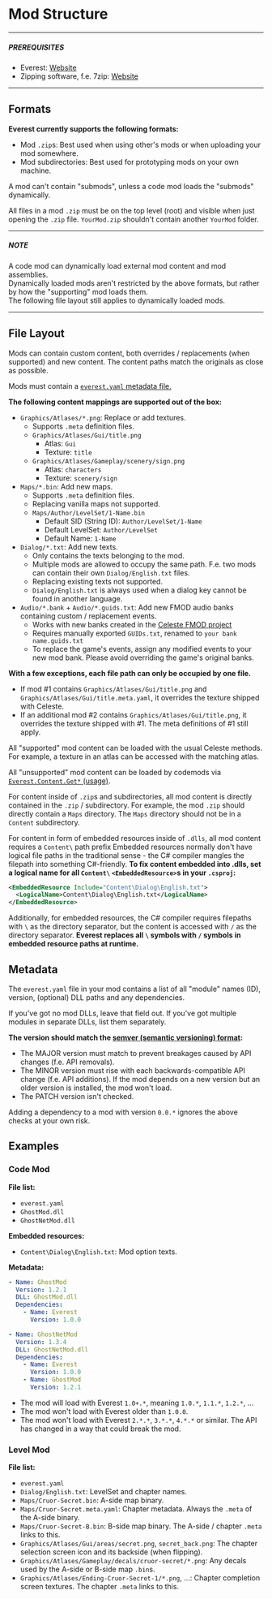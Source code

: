 # Mod Structure

----

<div>
<h5>PREREQUISITES</h5>
<p>

- Everest: [Website](https://everestapi.github.io/)
- Zipping software, f.e. 7zip: [Website](http://7-zip.org/)

</p>
</div>

----

## Formats

**Everest currently supports the following formats:**
- Mod `.zip`s: Best used when using other's mods or when uploading your mod somewhere.
- Mod subdirectories: Best used for prototyping mods on your own machine.

A mod can't contain "submods", unless a code mod loads the "submods" dynamically.

All files in a mod `.zip` must be on the top level (root) and visible when just opening the `.zip` file. `YourMod.zip` shouldn't contain another `YourMod` folder.

----

<div>
<h5>NOTE</h5>
<p>

A code mod can dynamically load external mod content and mod assemblies.  
Dynamically loaded mods aren't restricted by the above formats, but rather by how the "supporting" mod loads them.  
The following file layout still applies to dynamically loaded mods.

</p>
</div>

----

## File Layout

Mods can contain custom content, both overrides / replacements (when supported) and new content. The content paths match the originals as close as possible.

Mods must contain a [`everest.yaml` metadata file.](#metadata)

**The following content mappings are supported out of the box:**
- `Graphics/Atlases/*.png`: Replace or add textures.
    - Supports `.meta` definition files.
    - `Graphics/Atlases/Gui/title.png`
        - Atlas: `Gui`
        - Texture: `title`
    - `Graphics/Atlases/Gameplay/scenery/sign.png`
        - Atlas: `characters`
        - Texture: `scenery/sign`
- `Maps/*.bin`: Add new maps.
    - Supports `.meta` definition files.
    - Replacing vanilla maps not supported.
    - `Maps/Author/LevelSet/1-Name.bin`
        - Default SID (String ID): `Author/LevelSet/1-Name`
        - Default LevelSet: `Author/LevelSet`
        - Default Name: `1-Name`
- `Dialog/*.txt`: Add new texts.
    - Only contains the texts belonging to the mod.
    - Multiple mods are allowed to occupy the same path. F.e. two mods can contain their own `Dialog/English.txt` files.
    - Replacing existing texts not supported.
    - `Dialog/English.txt` is always used when a dialog key cannot be found in another language.
- `Audio/*.bank` + `Audio/*.guids.txt`: Add new FMOD audio banks containing custom / replacement events.
    - Works with new banks created in the [Celeste FMOD project](https://www.fmod.com/download#demos)
    - Requires manually exported `GUIDs.txt`, renamed to `your bank name.guids.txt`
    - To replace the game's events, assign any modified events to your new mod bank. Please avoid overriding the game's original banks.

**With a few exceptions, each file path can only be occupied by one file.**
- If mod #1 contains `Graphics/Atlases/Gui/title.png` and `Graphics/Atlases/Gui/title.meta.yaml`, it overrides the texture shipped with Celeste.
- If an additional mod #2 contains `Graphics/Atlases/Gui/title.png`, it overrides the texture shipped with #1. The meta definitions of #1 still apply.

All "supported" mod content can be loaded with the usual Celeste methods. For example, a texture in an atlas can be accessed with the matching atlas.

All "unsupported" mod content can be loaded by codemods via [`Everest.Content.Get*` (usage)](/api/Celeste.Mod.Everest.Content.html#Celeste_Mod_Everest_Content_Get_System_String_System_Boolean_).

For content inside of `.zip`s and subdirectories, all mod content is directly contained in the `.zip` / subdirectory. For example, the mod `.zip` should directly contain a `Maps` directory. The `Maps` directory should not be in a `Content` subdirectory.

For content in form of embedded resources inside of `.dlls`, all mod content requires a `Content\` path prefix Embedded resources normally don't have logical file paths in the traditional sense - the C# compiler mangles the filepath into something C#-friendly. **To fix content embedded into .dlls, set a logical name for all `Content\` `<EmbeddedResource>`s in your `.csproj`:**

```xml
<EmbeddedResource Include="Content\Dialog\English.txt">
  <LogicalName>Content\Dialog\English.txt</LogicalName>
</EmbeddedResource>
```

Additionally, for embedded resources, the C# compiler requires filepaths with `\` as the directory separator, but the content is accessed with `/` as the directory separator. **Everest replaces all `\` symbols with `/` symbols in embedded resource paths at runtime.**

## Metadata

The `everest.yaml` file in your mod contains a list of all "module" names (ID), version, (optional) DLL paths and any dependencies.

If you've got no mod DLLs, leave that field out. If you've got multiple modules in separate DLLs, list them separately.

**The version should match the [semver (semantic versioning) format](https://semver.org/):**
- The MAJOR version must match to prevent breakages caused by API changes (f.e. API removals).
- The MINOR version must rise with each backwards-compatible API change (f.e. API additions). If the mod depends on a new version but an older version is installed, the mod won't load.
- The PATCH version isn't checked.

Adding a dependency to a mod with version `0.0.*` ignores the above checks at your own risk.

## Examples

### Code Mod

**File list:**
- `everest.yaml`
- `GhostMod.dll`
- `GhostNetMod.dll`

**Embedded resources:**
- `Content\Dialog\English.txt`: Mod option texts.

**Metadata:**
```yaml
- Name: GhostMod
  Version: 1.2.1
  DLL: GhostMod.dll
  Dependencies:
    - Name: Everest
      Version: 1.0.0

- Name: GhostNetMod
  Version: 1.3.4
  DLL: GhostNetMod.dll
  Dependencies:
    - Name: Everest
      Version: 1.0.0
    - Name: GhostMod
      Version: 1.2.1

```

- The mod will load with Everest `1.0+.*`, meaning `1.0.*`, `1.1.*`, `1.2.*`, ...
- The mod won't load with Everest older than `1.0.0`.
- The mod won't load with Everest `2.*.*`, `3.*.*`, `4.*.*` or similar. The API has changed in a way that could break the mod.

### Level Mod

**File list:**
- `everest.yaml`
- `Dialog/English.txt`: LevelSet and chapter names.
- `Maps/Cruor-Secret.bin`: A-side map binary.
- `Maps/Cruor-Secret.meta.yaml`: Chapter metadata. Always the `.meta` of the A-side binary.
- `Maps/Cruor-Secret-B.bin`: B-side map binary. The A-side / chapter `.meta` links to this.
- `Graphics/Atlases/Gui/areas/secret.png`, `secret_back.png`: The chapter selection screen icon and its backside (when flipping).
- `Graphics/Atlases/Gameplay/decals/cruor-secret/*.png`: Any decals used by the A-side or B-side map `.bin`s.
- `Graphics/Atlases/Ending-Cruor-Secret-1/*.png`, ...: Chapter completion screen textures. The chapter `.meta` links to this.